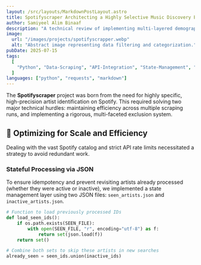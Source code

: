 ```yaml
---
layout: /src/layouts/MarkdownPostLayout.astro
title: Spotifyscraper Architecting a Highly Selective Music Discovery Engine
author: Samiyeel Alim Binaaf
description: "A technical review of implementing multi-layered demographic exclusion filters and state management for scalable music artist discovery using the Spotify API in Python."
image:
  url: "/images/projects/spotifyscrapper.webp"
  alt: "Abstract image representing data filtering and categorization."
pubDate: 2025-07-15
tags:
  [
    "Python", "Data-Scraping", "API-Integration", "State-Management", "Data-Filtering"
  ]
languages: ["python", "requests", "markdown"]
---
```


The **Spotifyscraper** project was born from the need for highly specific, high-precision artist identification on Spotify. This required solving two major technical hurdles: maintaining efficiency across multiple scraping runs, and implementing a rigorous, multi-faceted exclusion system.

## 💾 Optimizing for Scale and Efficiency

Dealing with the vast Spotify catalog and strict API rate limits necessitated a strategy to avoid redundant work.

### Stateful Processing via JSON

To ensure idempotency and prevent revisiting artists already processed (whether they were active or inactive), we implemented a state management layer using two JSON files: `seen_artists.json` and `inactive_artists.json`.

```python
# Function to load previously processed IDs
def load_seen_ids():
    if os.path.exists(SEEN_FILE):
        with open(SEEN_FILE, "r", encoding="utf-8") as f:
            return set(json.load(f))
    return set()

# Combine both sets to skip these artists in new searches
already_seen = seen_ids.union(inactive_ids)